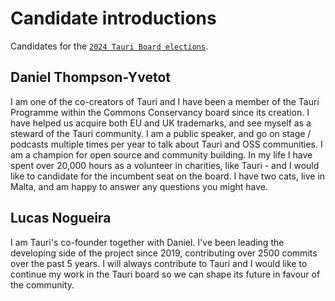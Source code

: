 # Candidate introductions

Candidates for the [`2024 Tauri Board elections`](README.md).

## Daniel Thompson-Yvetot

I am one of the co-creators of Tauri and I have been a member of the Tauri
Programme within the Commons Conservancy board since its creation. I have helped
us acquire both EU and UK trademarks, and see myself as a steward of the Tauri
community. I am a public speaker, and go on stage / podcasts multiple times per
year to talk about Tauri and OSS communities. I am a champion for open source
and community building. In my life I have spent over 20,000 hours as a volunteer
in charities, like Tauri - and I would like to candidate for the incumbent seat
on the board. I have two cats, live in Malta, and am happy to answer any
questions you might have.

## Lucas Nogueira

I am Tauri's co-founder together with Daniel. I've been leading the developing
side of the project since 2019, contributing over 2500 commits over the past 5
years. I will always contribute to Tauri and I would like to continue my work in
the Tauri board so we can shape its future in favour of the community.
